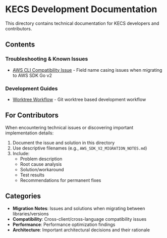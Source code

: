 # KECS Development Documentation

This directory contains technical documentation for KECS developers and contributors.

## Contents

### Troubleshooting & Known Issues

- [AWS CLI Compatibility Issue](./AWS_CLI_COMPATIBILITY_ISSUE.md) - Field name casing issues when migrating to AWS SDK Go v2

### Development Guides

- [Worktree Workflow](./worktree-workflow.md) - Git worktree based development workflow

## For Contributors

When encountering technical issues or discovering important implementation details:

1. Document the issue and solution in this directory
2. Use descriptive filenames (e.g., `AWS_SDK_V2_MIGRATION_NOTES.md`)
3. Include:
   - Problem description
   - Root cause analysis
   - Solution/workaround
   - Test results
   - Recommendations for permanent fixes

## Categories

- **Migration Notes**: Issues and solutions when migrating between libraries/versions
- **Compatibility**: Cross-client/cross-language compatibility issues
- **Performance**: Performance optimization findings
- **Architecture**: Important architectural decisions and their rationale